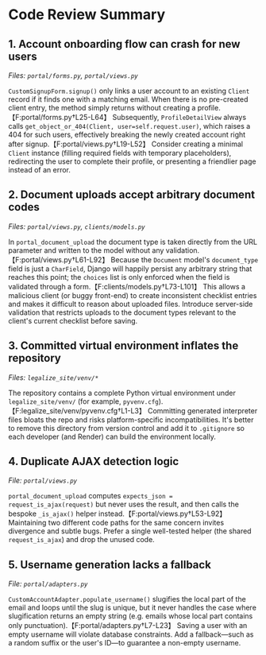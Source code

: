 # Code Review Summary

## 1. Account onboarding flow can crash for new users
*Files: `portal/forms.py`, `portal/views.py`*

`CustomSignupForm.signup()` only links a user account to an existing `Client` record if it finds one with a matching email. When there is no pre-created client entry, the method simply returns without creating a profile.【F:portal/forms.py†L25-L64】 Subsequently, `ProfileDetailView` always calls `get_object_or_404(Client, user=self.request.user)`, which raises a 404 for such users, effectively breaking the newly created account right after signup.【F:portal/views.py†L19-L52】 Consider creating a minimal `Client` instance (filling required fields with temporary placeholders), redirecting the user to complete their profile, or presenting a friendlier page instead of an error.

## 2. Document uploads accept arbitrary document codes
*Files: `portal/views.py`, `clients/models.py`*

In `portal_document_upload` the document type is taken directly from the URL parameter and written to the model without any validation.【F:portal/views.py†L61-L92】 Because the `Document` model's `document_type` field is just a `CharField`, Django will happily persist any arbitrary string that reaches this point; the `choices` list is only enforced when the field is validated through a form.【F:clients/models.py†L73-L101】 This allows a malicious client (or buggy front-end) to create inconsistent checklist entries and makes it difficult to reason about uploaded files. Introduce server-side validation that restricts uploads to the document types relevant to the client's current checklist before saving.

## 3. Committed virtual environment inflates the repository
*Files: `legalize_site/venv/*`*

The repository contains a complete Python virtual environment under `legalize_site/venv/` (for example, `pyvenv.cfg`).【F:legalize_site/venv/pyvenv.cfg†L1-L3】 Committing generated interpreter files bloats the repo and risks platform-specific incompatibilities. It's better to remove this directory from version control and add it to `.gitignore` so each developer (and Render) can build the environment locally.

## 4. Duplicate AJAX detection logic
*File: `portal/views.py`*

`portal_document_upload` computes `expects_json = request_is_ajax(request)` but never uses the result, and then calls the bespoke `_is_ajax()` helper instead.【F:portal/views.py†L53-L92】 Maintaining two different code paths for the same concern invites divergence and subtle bugs. Prefer a single well-tested helper (the shared `request_is_ajax`) and drop the unused code.

## 5. Username generation lacks a fallback
*File: `portal/adapters.py`*

`CustomAccountAdapter.populate_username()` slugifies the local part of the email and loops until the slug is unique, but it never handles the case where slugification returns an empty string (e.g. emails whose local part contains only punctuation).【F:portal/adapters.py†L7-L23】 Saving a user with an empty username will violate database constraints. Add a fallback—such as a random suffix or the user's ID—to guarantee a non-empty username.
